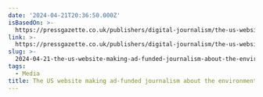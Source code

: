 ```yaml
---
date: '2024-04-21T20:36:50.000Z'
isBasedOn: >-
  https://pressgazette.co.uk/publishers/digital-journalism/the-us-website-making-ad-funded-journalism-about-the-environment-work/
link: >-
  https://pressgazette.co.uk/publishers/digital-journalism/the-us-website-making-ad-funded-journalism-about-the-environment-work/
slug: >-
  2024-04-21-the-us-website-making-ad-funded-journalism-about-the-environment-work-pre
tags:
  - Media
title: The US website making ad-funded journalism about the environment work - Pre
---
```



